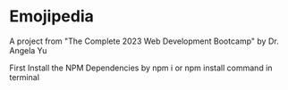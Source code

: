 # Emojipedia
A project from "The Complete 2023 Web Development Bootcamp" by Dr. Angela Yu

First Install the NPM Dependencies by npm i or npm install command in terminal
